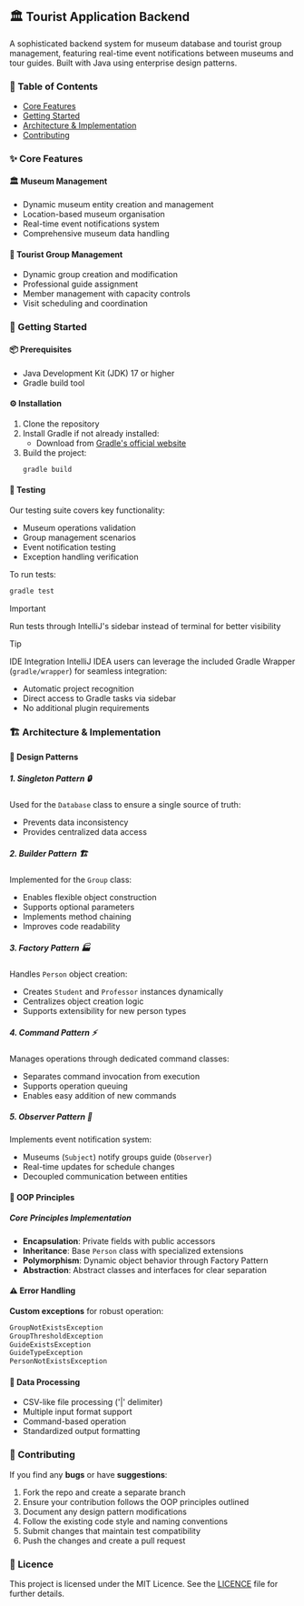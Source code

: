 ## 🏛️ Tourist Application Backend

A sophisticated backend system for museum database and tourist group management, featuring real-time event notifications between museums and tour guides. Built with Java using enterprise design patterns.

### 📑 Table of Contents 

- [Core Features](#-core-features)
- [Getting Started](#-getting-started)
- [Architecture & Implementation](#%EF%B8%8F-architecture--implementation)
- [Contributing](#-contributing)

### ✨ Core Features

#### 🏛️ Museum Management

- Dynamic museum entity creation and management
- Location-based museum organisation
- Real-time event notifications system
- Comprehensive museum data handling

#### 👥 Tourist Group Management

- Dynamic group creation and modification
- Professional guide assignment
- Member management with capacity controls
- Visit scheduling and coordination

### 🚀 Getting Started

#### 📦 Prerequisites

- Java Development Kit (JDK) 17 or higher
- Gradle build tool

#### ⚙️ Installation

1. Clone the repository
2. Install Gradle if not already installed:
   - Download from [Gradle's official website](https://gradle.org/install/)
3. Build the project:
   ```bash
   gradle build
   ```

#### 🧪 Testing

Our testing suite covers key functionality:

- Museum operations validation
- Group management scenarios
- Event notification testing  
- Exception handling verification

To run tests:

```bash
gradle test
```
> [!IMPORTANT]
> Run tests through IntelliJ's sidebar instead of terminal for better visibility

> [!TIP]
> IDE Integration
> IntelliJ IDEA users can leverage the included Gradle Wrapper (`gradle/wrapper`) for seamless integration:
- Automatic project recognition
- Direct access to Gradle tasks via sidebar
- No additional plugin requirements

### 🏗️ Architecture & Implementation

#### 📐 Design Patterns

##### 1. Singleton Pattern 🔒
Used for the `Database` class to ensure a single source of truth:
- Prevents data inconsistency
- Provides centralized data access

##### 2. Builder Pattern 🏗️
Implemented for the `Group` class:
- Enables flexible object construction
- Supports optional parameters
- Implements method chaining
- Improves code readability

##### 3. Factory Pattern 🏭
Handles `Person` object creation:
- Creates `Student` and `Professor` instances dynamically
- Centralizes object creation logic
- Supports extensibility for new person types

##### 4. Command Pattern ⚡
Manages operations through dedicated command classes:
- Separates command invocation from execution
- Supports operation queuing
- Enables easy addition of new commands

##### 5. Observer Pattern 👀
Implements event notification system:
- Museums (`Subject`) notify groups guide (`Observer`)
- Real-time updates for schedule changes
- Decoupled communication between entities

#### 🎯 OOP Principles

##### Core Principles Implementation
- **Encapsulation**: Private fields with public accessors
- **Inheritance**: Base `Person` class with specialized extensions
- **Polymorphism**: Dynamic object behavior through Factory Pattern
- **Abstraction**: Abstract classes and interfaces for clear separation

#### ⚠️ Error Handling

**Custom exceptions** for robust operation:
```java
GroupNotExistsException
GroupThresholdException
GuideExistsException
GuideTypeException
PersonNotExistsException
```

#### 🔄 Data Processing

- CSV-like file processing ('|' delimiter)
- Multiple input format support
- Command-based operation
- Standardized output formatting

### 🤝 Contributing

If you find any **bugs** or have **suggestions**:

1. Fork the repo and create a separate branch
2. Ensure your contribution follows the OOP principles outlined
3. Document any design pattern modifications
4. Follow the existing code style and naming conventions
5. Submit changes that maintain test compatibility
6. Push the changes and create a pull request

### 📜 Licence
This project is licensed under the MIT Licence. See the [LICENCE](./LICENSE) file for further details.

